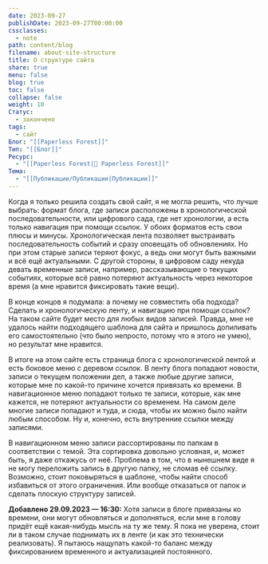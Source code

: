 ```yaml
---
date: 2023-09-27
publishDate: 2023-09-27T00:00:00
cssclasses:
  - note
path: content/blog
filename: about-site-structure
title: О структуре сайта
share: true
menu: false
blog: true
toc: false
collapse: false
weight: 10
Статус:
  - закончено
tags:
  - сайт
Блог: "[[Paperless Forest]]"
Тип: "[[Блог]]"
Ресурс:
  - "[[Paperless Forest|🌱 Paperless Forest]]"
Тема:
  - "[[Публикации/Публикации|Публикации]]"
---
```

Когда я только решила создать свой сайт, я не могла решить, что лучше выбрать: формат блога, где записи расположены в хронологической последовательности, или цифрового сада, где нет хронологии, а есть только навигация при помощи ссылок. У обоих форматов есть свои плюсы и минусы. Хронологическая лента позволяет выстраивать последовательность событий и сразу оповещать об обновлениях. Но при этом старые записи теряют фокус, а ведь они могут быть важными и всё ещё актуальными. С другой стороны, в цифровом саду некуда девать временные записи, например, рассказывающие о текущих событиях, которые всё равно потеряют актуальность через некоторое время (а мне нравится фиксировать такие вещи).

В конце концов я подумала: а почему не совместить оба подхода? Сделать и хронологическую ленту, и навигацию при помощи ссылок? На таком сайте будет место для любых видов записей. Правда, мне не удалось найти подходящего шаблона для сайта и пришлось допиливать его самостоятельно (что было непросто, потому что я этого не умею), но результат мне нравится.

В итоге на этом сайте есть страница блога с хронологической лентой и есть боковое меню с деревом ссылок. В ленту блога попадают новости, записи о текущем положении дел, а также любые другие записи, которые мне по какой-то причине хочется привязать ко времени. В навигационное меню попадают только те записи, которые, как мне кажется, не потеряют актуальности со временем. На самом деле многие записи попадают и туда, и сюда, чтобы их можно было найти любым способом. Ну и, конечно, есть внутренние ссылки между записями.

В навигационном меню записи рассортированы по папкам в соответствии с темой. Эта сортировка довольно условная, и, может быть, я даже откажусь от неё. Проблема в том, что в нынешнем виде я не могу переложить запись в другую папку, не сломав её ссылку. Возможно, стоит поковыряться в шаблоне, чтобы найти способ избавиться от этого ограничения. Или вообще отказаться от папок и сделать плоскую структуру записей.

**Добавлено 29.09.2023 — 16:30:** Хотя записи в блоге привязаны ко времени, они могут обновляться и дополняться, если мне в голову придёт ещё какая-нибудь мысль на ту же тему. Я пока не уверена, стоит ли в таком случае поднимать их в ленте (и как это технически реализовать). Я пытаюсь нащупать какой-то баланс между фиксированием временного и актуализацией постоянного. 
